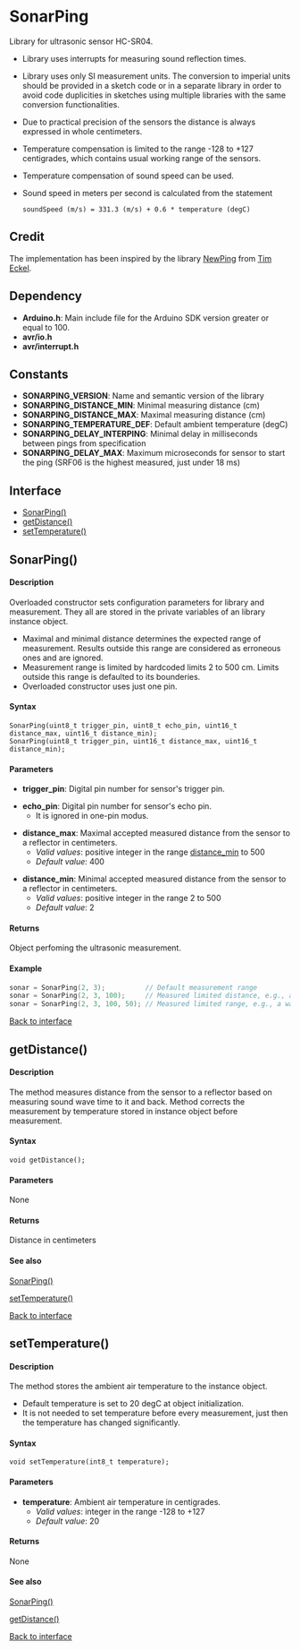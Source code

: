 <a id="library"></a>
# SonarPing
Library for ultrasonic sensor HC-SR04.
- Library uses interrupts for measuring sound reflection times.
- Library uses only SI measurement units. The conversion to imperial units should be provided in a sketch code or in a separate library in order to avoid code duplicities in sketches using multiple libraries with the same conversion functionalities.
- Due to practical precision of the sensors the distance is always expressed in whole centimeters.
- Temperature compensation is limited to the range -128 to +127 centigrades, which contains usual working range of the sensors.
- Temperature compensation of sound speed can be used.
- Sound speed in meters per second is calculated from the statement

  ```soundSpeed (m/s) = 331.3 (m/s) + 0.6 * temperature (degC)```


<a id="credit"></a>
## Credit
The implementation has been inspired by the library [NewPing](http://code.google.com/p/arduino-new-ping/) from [Tim Eckel](teckel@leethost.com).


<a id="dependency"></a>
## Dependency
- **Arduino.h**: Main include file for the Arduino SDK version greater or equal to 100.
- **avr/io.h**
- **avr/interrupt.h**

<a id="constants"></a>
## Constants
- **SONARPING\_VERSION**: Name and semantic version of the library
- **SONARPING_DISTANCE_MIN**: Minimal measuring distance (cm)
- **SONARPING_DISTANCE_MAX**: Maximal measuring distance (cm)
- **SONARPING_TEMPERATURE_DEF**: Default ambient temperature (degC)
- **SONARPING_DELAY_INTERPING**: Minimal delay in milliseconds between pings from specification
- **SONARPING_DELAY_MAX**: Maximum microseconds for sensor to start the ping (SRF06 is the highest measured, just under 18 ms)

 
<a id="interface"></a>
## Interface
- [SonarPing()](#SonarPing)
- [getDistance()](#getDistance)
- [setTemperature()](#setTemperature)


<a id="SonarPing"></a>
## SonarPing()
#### Description
Overloaded constructor sets configuration parameters for library and measurement. They all are stored in the private variables of an library instance object.
- Maximal and minimal distance determines the expected range of measurement. Results outside this range are considered as erroneous ones and are ignored.
- Measurement range is limited by hardcoded limits 2 to 500 cm. Limits outside this range is defaulted to its bounderies.
- Overloaded constructor uses just one pin.

#### Syntax
    SonarPing(uint8_t trigger_pin, uint8_t echo_pin, uint16_t distance_max, uint16_t distance_min);
    SonarPing(uint8_t trigger_pin, uint16_t distance_max, uint16_t distance_min);

#### Parameters
<a id="trigger_pin"></a>
- **trigger_pin**: Digital pin number for sensor's trigger pin.


<a id="echo_pin"></a>
- **echo_pin**: Digital pin number for sensor's echo pin.
  - It is ignored in one-pin modus.


<a id="distance_max"></a>
- **distance_max**: Maximal accepted measured distance from the sensor to a reflector in centimeters.
  - *Valid values*: positive integer in the range [distance_min](#distance_min) to 500
  - *Default value*: 400


<a id="distance_min"></a>
- **distance_min**: Minimal accepted measured distance from the sensor to a reflector in centimeters.
  - *Valid values*: positive integer in the range 2 to 500
  - *Default value*: 2

#### Returns
Object perfoming the ultrasonic measurement.

#### Example

``` cpp
sonar = SonarPing(2, 3);          // Default measurement range
sonar = SonarPing(2, 3, 100);     // Measured limited distance, e.g., a water barrel
sonar = SonarPing(2, 3, 100, 50); // Measured limited range, e.g., a water level
```

[Back to interface](#interface)


<a id="getDistance"></a>
## getDistance()
#### Description
The method measures distance from the sensor to a reflector based on measuring sound wave time to it and back. Method corrects the measurement by temperature stored in instance object before measurement.

#### Syntax
    void getDistance();

#### Parameters
None

#### Returns
Distance in centimeters

#### See also
[SonarPing()](#SonarPing)

[setTemperature()](#setTemperature)

[Back to interface](#interface)


<a id="setTemperature"></a>
## setTemperature()
#### Description
The method stores the ambient air temperature to the instance object.
  - Default temperature is set to 20 degC at object initialization.
  - It is not needed to set temperature before every measurement, just then the temperature has changed significantly.

#### Syntax
    void setTemperature(int8_t temperature);

#### Parameters
<a id="temperature"></a>
- **temperature**: Ambient air temperature in centigrades.
  - *Valid values*: integer in the range -128 to +127
  - *Default value*: 20

#### Returns
None

#### See also
[SonarPing()](#SonarPing)

[getDistance()](#getDistance)

[Back to interface](#interface)
